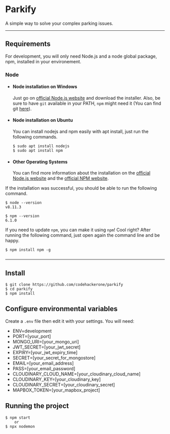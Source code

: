 # Parkify

A simple way to solve your complex parking issues.

---
## Requirements

For development, you will only need Node.js and a node global package, npm, installed in your environement.

### Node
- #### Node installation on Windows

  Just go on [official Node.js website](https://nodejs.org/) and download the installer.
Also, be sure to have `git` available in your PATH, `npm` might need it (You can find git [here](https://git-scm.com/)).

- #### Node installation on Ubuntu

  You can install nodejs and npm easily with apt install, just run the following commands.

      $ sudo apt install nodejs
      $ sudo apt install npm

- #### Other Operating Systems
  You can find more information about the installation on the [official Node.js website](https://nodejs.org/) and the [official NPM website](https://npmjs.org/).

If the installation was successful, you should be able to run the following command.

    $ node --version
    v8.11.3

    $ npm --version
    6.1.0

If you need to update `npm`, you can make it using `npm`! Cool right? After running the following command, just open again the command line and be happy.

    $ npm install npm -g

###

---

## Install

    $ git clone https://github.com/codehackerone/parkify
    $ cd parkify
    $ npm install

## Configure environmental variables

Create a `.env` file then edit it with your settings. You will need:
  - ENV=development
  - PORT=[your_port]
  - MONGO_URI=[your_mongo_uri]
  - JWT_SECRET=[your_jwt_secret]
  - EXPIRY=[your_jwt_expiry_time]
  - SECRET=[your_secret_for_mongostore]
  - EMAIL=[your_email_address]
  - PASS=[your_email_password]
  - CLOUDINARY_CLOUD_NAME=[your_cloudinary_cloud_name]
  - CLOUDINARY_KEY=[your_cloudinary_key]
  - CLOUDINARY_SECRET=[your_cloudinary_secret]
  - MAPBOX_TOKEN=[your_mapbox_project]
## Running the project

    $ npm start
        or
    $ npx nodemon

